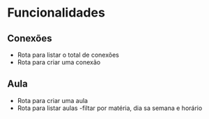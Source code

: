 # Funcionalidades

## Conexões
- Rota para listar o total de conexões
- Rota para criar uma conexão

## Aula
- Rota para criar uma aula
- Rota para listar aulas
    -filtar por matéria, dia sa semana e horário